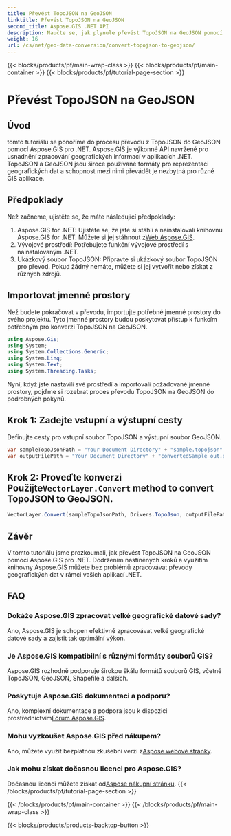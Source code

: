 ```yaml
---
title: Převést TopoJSON na GeoJSON
linktitle: Převést TopoJSON na GeoJSON
second_title: Aspose.GIS .NET API
description: Naučte se, jak plynule převést TopoJSON na GeoJSON pomocí Aspose.GIS pro .NET. Postupujte podle našeho podrobného návodu pro efektivní zpracování geografických dat.
weight: 16
url: /cs/net/geo-data-conversion/convert-topojson-to-geojson/
---
```


{{< blocks/products/pf/main-wrap-class >}}
{{< blocks/products/pf/main-container >}}
{{< blocks/products/pf/tutorial-page-section >}}

# Převést TopoJSON na GeoJSON

## Úvod
tomto tutoriálu se ponoříme do procesu převodu z TopoJSON do GeoJSON pomocí Aspose.GIS pro .NET. Aspose.GIS je výkonné API navržené pro usnadnění zpracování geografických informací v aplikacích .NET. TopoJSON a GeoJSON jsou široce používané formáty pro reprezentaci geografických dat a schopnost mezi nimi převádět je nezbytná pro různé GIS aplikace.
## Předpoklady
Než začneme, ujistěte se, že máte následující předpoklady:
1.  Aspose.GIS for .NET: Ujistěte se, že jste si stáhli a nainstalovali knihovnu Aspose.GIS for .NET. Můžete si jej stáhnout z[Web Aspose.GIS](https://releases.aspose.com/gis/net/).
2. Vývojové prostředí: Potřebujete funkční vývojové prostředí s nainstalovaným .NET.
3. Ukázkový soubor TopoJSON: Připravte si ukázkový soubor TopoJSON pro převod. Pokud žádný nemáte, můžete si jej vytvořit nebo získat z různých zdrojů.

## Importovat jmenné prostory
Než budete pokračovat v převodu, importujte potřebné jmenné prostory do svého projektu. Tyto jmenné prostory budou poskytovat přístup k funkcím potřebným pro konverzi TopoJSON na GeoJSON.

   ```csharp
using Aspose.Gis;
using System;
using System.Collections.Generic;
using System.Linq;
using System.Text;
using System.Threading.Tasks;
```

Nyní, když jste nastavili své prostředí a importovali požadované jmenné prostory, pojďme si rozebrat proces převodu TopoJSON na GeoJSON do podrobných pokynů.
## Krok 1: Zadejte vstupní a výstupní cesty

Definujte cesty pro vstupní soubor TopoJSON a výstupní soubor GeoJSON.
```csharp
var sampleTopoJsonPath = "Your Document Directory" + "sample.topojson";
var outputFilePath = "Your Document Directory" + "convertedSample_out.geojson";
```
##  Krok 2: Proveďte konverzi Použijte`VectorLayer.Convert` method to convert TopoJSON to GeoJSON.
```csharp
VectorLayer.Convert(sampleTopoJsonPath, Drivers.TopoJson, outputFilePath, Drivers.GeoJson);
```

## Závěr
V tomto tutoriálu jsme prozkoumali, jak převést TopoJSON na GeoJSON pomocí Aspose.GIS pro .NET. Dodržením nastíněných kroků a využitím knihovny Aspose.GIS můžete bez problémů zpracovávat převody geografických dat v rámci vašich aplikací .NET.
## FAQ
### Dokáže Aspose.GIS zpracovat velké geografické datové sady?
Ano, Aspose.GIS je schopen efektivně zpracovávat velké geografické datové sady a zajistit tak optimální výkon.
### Je Aspose.GIS kompatibilní s různými formáty souborů GIS?
Aspose.GIS rozhodně podporuje širokou škálu formátů souborů GIS, včetně TopoJSON, GeoJSON, Shapefile a dalších.
### Poskytuje Aspose.GIS dokumentaci a podporu?
 Ano, komplexní dokumentace a podpora jsou k dispozici prostřednictvím[Fórum Aspose.GIS](https://forum.aspose.com/c/gis/33).
### Mohu vyzkoušet Aspose.GIS před nákupem?
 Ano, můžete využít bezplatnou zkušební verzi z[Aspose webové stránky](https://releases.aspose.com/).
### Jak mohu získat dočasnou licenci pro Aspose.GIS?
 Dočasnou licenci můžete získat od[Aspose nákupní stránku](https://purchase.aspose.com/temporary-license/).
{{< /blocks/products/pf/tutorial-page-section >}}

{{< /blocks/products/pf/main-container >}}
{{< /blocks/products/pf/main-wrap-class >}}

{{< blocks/products/products-backtop-button >}}
